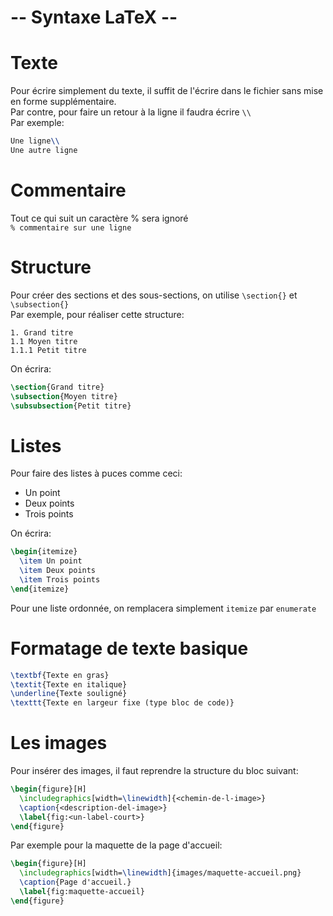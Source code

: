 # -- Syntaxe LaTeX --

# Texte
Pour écrire simplement du texte, il suffit de l'écrire dans le fichier sans mise en forme supplémentaire.\
Par contre, pour faire un retour à la ligne il faudra écrire `\\`\
Par exemple:
```tex
Une ligne\\
Une autre ligne
```
# Commentaire
Tout ce qui suit un caractère % sera ignoré\
`% commentaire sur une ligne`

# Structure
Pour créer des sections et des sous-sections, on utilise `\section{}` et `\subsection{}`\
Par exemple, pour réaliser cette structure:
```
1. Grand titre
1.1 Moyen titre
1.1.1 Petit titre
```
On écrira:
```tex
\section{Grand titre}
\subsection{Moyen titre}
\subsubsection{Petit titre}
```

# Listes
Pour faire des listes à puces comme ceci:
* Un point
* Deux points
* Trois points

On écrira:
```tex
\begin{itemize}
  \item Un point
  \item Deux points
  \item Trois points
\end{itemize}
```

Pour une liste ordonnée, on remplacera simplement `itemize` par `enumerate`

# Formatage de texte basique

```tex
\textbf{Texte en gras}
\textit{Texte en italique}
\underline{Texte souligné}
\texttt{Texte en largeur fixe (type bloc de code)}
```
# Les images
Pour insérer des images, il faut reprendre la structure du bloc suivant:
```tex
\begin{figure}[H]
  \includegraphics[width=\linewidth]{<chemin-de-l-image>}
  \caption{<description-del-image>}
  \label{fig:<un-label-court>}
\end{figure}
```

Par exemple pour la maquette de la page d'accueil:
```tex
\begin{figure}[H]
  \includegraphics[width=\linewidth]{images/maquette-accueil.png}
  \caption{Page d'accueil.}
  \label{fig:maquette-accueil}
\end{figure}
```
